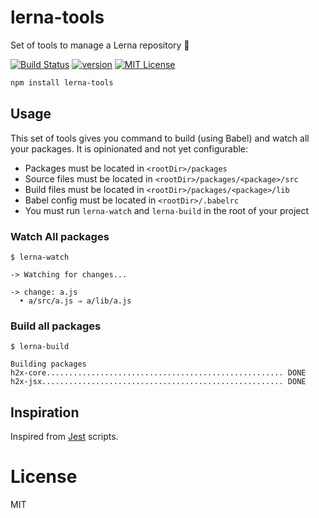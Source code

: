 # lerna-tools
Set of tools to manage a Lerna repository 🐉

[![Build Status][build-badge]][build]
[![version][version-badge]][package]
[![MIT License][license-badge]][license]

```sh
npm install lerna-tools
```

## Usage

This set of tools gives you command to build (using Babel) and watch all your packages. It is opinionated and not yet configurable:

- Packages must be located in `<rootDir>/packages`
- Source files must be located in `<rootDir>/packages/<package>/src`
- Build files must be located in `<rootDir>/packages/<package>/lib`
- Babel config must be located in `<rootDir>/.babelrc`
- You must run `lerna-watch` and `lerna-build` in the root of your project

### Watch All packages

```
$ lerna-watch

-> Watching for changes...

-> change: a.js
  • a/src/a.js ⇒ a/lib/a.js
```

### Build all packages

```
$ lerna-build

Building packages
h2x-core..................................................... DONE
h2x-jsx...................................................... DONE
```

## Inspiration

Inspired from [Jest](https://github.com/facebook/jest) scripts.

# License

MIT

[build-badge]: https://img.shields.io/travis/smooth-code/lerna-tools.svg?style=flat-square
[build]: https://travis-ci.org/smooth-code/lerna-tools
[version-badge]: https://img.shields.io/npm/v/lerna-tools.svg?style=flat-square
[package]: https://www.npmjs.com/package/lerna-tools
[license-badge]: https://img.shields.io/npm/l/lerna-tools.svg?style=flat-square
[license]: https://github.com/smooth-code/lerna-tools/blob/master/LICENSE
